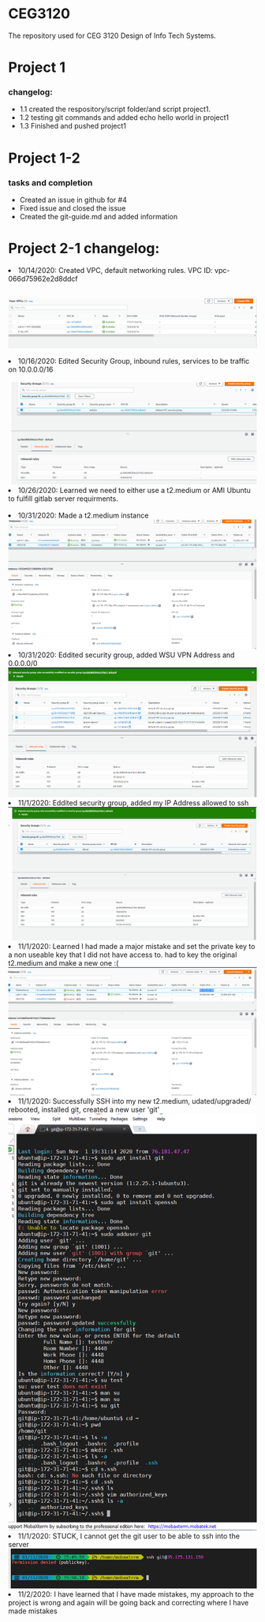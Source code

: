# CEG3120
The repository used for CEG 3120 Design of Info Tech Systems.
<h1>Project 1</h1>
<h3>changelog:</h3>
<ul>
  <li>1.1 created the respository/script folder/and script project1.</li>
  <li>1.2 testing git commands and added echo hello world in project1</li>
  <li>1.3 Finished and pushed project1</li>
</ul>
<h1>Project 1-2</h1>
<h3>tasks and completion</h3>
<ul>
  <li>Created an issue in github for #4</li>
  <li>Fixed issue and closed the issue</li>
  <li>Created the git-guide.md and added information</li>
</ul>
<h1>Project 2-1 changelog:</h1>
<ui>
  <li>10/14/2020: Created VPC, default networking rules. VPC ID: vpc-066d75962e2d8ddcf</li>
  <br>

  <img src="https://github.com/NicholasChase/CEG3120/blob/master/img/VPC.PNG"><br>
  <li>10/16/2020: Edited Security Group, inbound rules, services to be traffic on 10.0.0.0/16</li><br>
  <img src="https://github.com/NicholasChase/CEG3120/blob/master/img/Security_Group1.PNG">
  <br>
  <li>10/26/2020: Learned we need to either use a t2.medium or AMI Ubuntu to fulfill gitlab server requirments.</li><br>
  <li>10/31/2020: Made a t2.medium instance</li>
  <img src="https://github.com/NicholasChase/CEG3120/blob/master/img/TC2_Creation.PNG"><br>
  <li>10/31/2020: Eddited security group, added WSU VPN Address and 0.0.0.0/0</li>
  <img src="https://github.com/NicholasChase/CEG3120/blob/master/img/Security_Group2.PNG">
  <li>11/1/2020: Eddited security group, added my IP Address allowed to ssh</li>
  <img src="https://github.com/NicholasChase/CEG3120/blob/master/img/Security_Group3.PNG">
  <li>11/1/2020: Learned I had made a major mistake and set the private key to a non useable key that I did not have access to. had to key the original t2.medium and make a new one :(</li>
  <img src="https://github.com/NicholasChase/CEG3120/blob/master/img/Goof.PNG">
  <li>11/1/2020: Successfully SSH into my new t2.medium, udated/upgraded/ rebooted, installed git, created a new user 'git'</li>
   <img src="https://github.com/NicholasChase/CEG3120/blob/master/img/gitUser.PNG">
   <li>11/1/2020: STUCK, I cannot get the git user to be able to ssh into the server</li>
   <img src="https://github.com/NicholasChase/CEG3120/blob/master/img/stuck.PNG">
   <li>11/2/2020: I have learned that I have made mistakes, my approach to the project is wrong and again will be going back and correcting where I have made mistakes</li>
</ui>
